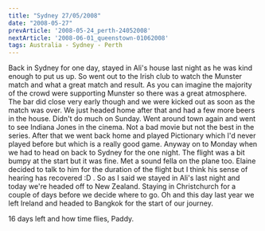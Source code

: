 ```yaml
---
title: "Sydney 27/05/2008"
date: "2008-05-27"
prevArticle: '2008-05-24_perth-24052008'
nextArticle: '2008-06-01_queenstown-01062008'
tags: Australia - Sydney - Perth
---
```

Back in Sydney for one day, stayed in Ali's house last night as he was kind enough to put us up. So went out to the Irish club to watch the Munster match and what a great match and result. As you can imagine the majority of the crowd were supporting Munster so there was a great atmosphere. The bar did close very early though and we were kicked out as soon as the match was over. We just headed home after that and had a few more beers in the house. Didn't do much on Sunday. Went around town again and went to see Indiana Jones in the cinema. Not a bad movie but not the best in the series. After that we went back home and played Pictionary which I'd never played before but which is a really good game. Anyway on to Monday when we had to head on back to Sydney for the one night. The flight was a bit bumpy at the start but it was fine. Met a sound fella on the plane too. Elaine decided to talk to him for the duration of the flight but I think his sense of hearing has recovered :D . So as I said we stayed in Ali's last night and today we're headed off to New Zealand. Staying in Christchurch for a couple of days before we decide where to go. Oh and this day last year we left Ireland and headed to Bangkok for the start of our journey.

16 days left and how time flies,
Paddy.